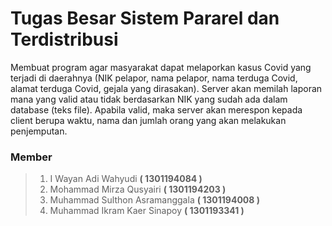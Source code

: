 # Tugas Besar Sistem Pararel dan Terdistribusi
Membuat program agar masyarakat dapat melaporkan kasus Covid yang terjadi di daerahnya (NIK pelapor, nama pelapor, nama terduga Covid, alamat terduga Covid, gejala yang dirasakan). Server akan memilah laporan mana yang valid atau tidak berdasarkan NIK yang sudah ada dalam database (teks file). Apabila valid, maka server akan merespon kepada client berupa waktu, nama dan jumlah orang yang akan melakukan penjemputan.

### Member

>1. I Wayan Adi Wahyudi  **( 1301194084 )**
>2. Mohammad Mirza Qusyairi  **( 1301194203 )**
>3. Muhammad Sulthon Asramanggala  **( 1301194008 )**
>4. Muhammad Ikram Kaer Sinapoy  **( 1301193341 )**
